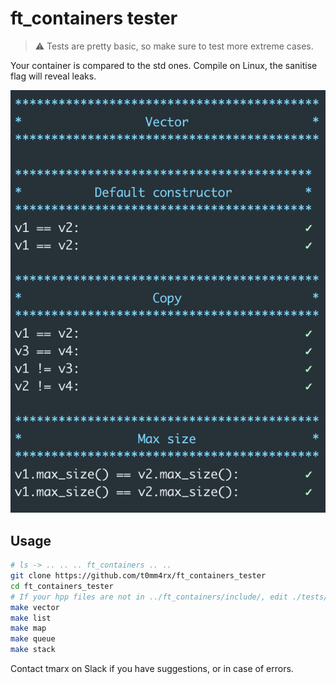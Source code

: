# ft_containers tester

> ⚠️ Tests are pretty basic, so make sure to test more extreme cases.

Your container is compared to the std ones. Compile on Linux, the sanitise flag will reveal leaks.

![Screenshot](./screenshot.png)

## Usage

```sh
# ls -> .. .. .. ft_containers .. ..
git clone https://github.com/t0mm4rx/ft_containers_tester
cd ft_containers_tester
# If your hpp files are not in ../ft_containers/include/, edit ./tests/tests.hpp includes
make vector
make list
make map
make queue
make stack
```

Contact tmarx on Slack if you have suggestions, or in case of errors.